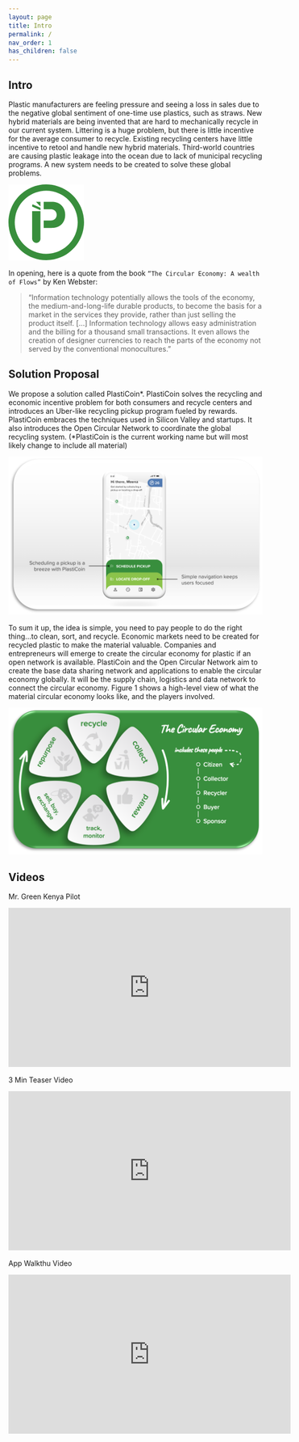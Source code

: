 ```yaml
---
layout: page
title: Intro
permalink: /
nav_order: 1
has_children: false
---
```


Intro
-----
Plastic manufacturers are feeling pressure and seeing a loss in sales due to the negative global
sentiment of one-time use plastics, such as straws. New hybrid materials are being invented that are
hard to mechanically recycle in our current system. Littering is a huge problem, but there is little
incentive for the average consumer to recycle. Existing recycling centers have little incentive to retool
and handle new hybrid materials. Third-world countries are causing plastic leakage into the ocean due
to lack of municipal recycling programs. A new system needs to be created to solve these global
problems.

![Image](./assets/images/logo.png)

In opening, here is a quote from the book `“The Circular Economy: A wealth of Flows”` by Ken Webster:

> “Information technology potentially allows the tools of the economy, the medium-and-long-life durable
products, to become the basis for a market in the services they provide, rather than just selling the
product itself. [...] Information technology allows easy administration and the billing for a thousand small
transactions. It even allows the creation of designer currencies to reach the parts of the economy not
served by the conventional monocultures.”


Solution Proposal
---------------
We propose a solution called PlastiCoin*. PlastiCoin solves the recycling and economic incentive
problem for both consumers and recycle centers and introduces an Uber-like recycling pickup program
fueled by rewards. PlastiCoin embraces the techniques used in Silicon Valley and startups. It also
introduces the Open Circular Network to coordinate the global recycling system. (*PlastiCoin is the
current working name but will most likely change to include all material)

![Image](./assets/images/app.png)

To sum it up, the idea is simple, you need to pay people to do the right thing...to clean, sort, and recycle.
Economic markets need to be created for recycled plastic to make the material valuable. Companies and
entrepreneurs will emerge to create the circular economy for plastic if an open network is available.
PlastiCoin and the Open Circular Network aim to create the base data sharing network and applications
to enable the circular economy globally. It will be the supply chain, logistics and data network to connect
the circular economy. Figure 1 shows a high-level view of what the material circular economy looks like,
and the players involved.

![Image](./assets/images/circulareconomy.png)


Videos
-------

Mr. Green Kenya Pilot
<iframe width="560" height="315" src="https://www.youtube.com/embed/yn-XbeaCt7c" title="YouTube video player" frameborder="0" allow="accelerometer; autoplay; clipboard-write; encrypted-media; gyroscope; picture-in-picture" allowfullscreen></iframe>

3 Min Teaser Video
<iframe width="560" height="315" src="https://www.youtube.com/embed/Z7pa2h9yI7M" title="YouTube video player" frameborder="0" allow="accelerometer; autoplay; clipboard-write; encrypted-media; gyroscope; picture-in-picture" allowfullscreen></iframe>

App Walkthu Video
<iframe width="560" height="315" src="https://www.youtube.com/embed/F4EY7GAqyhE" title="YouTube video player" frameborder="0" allow="accelerometer; autoplay; clipboard-write; encrypted-media; gyroscope; picture-in-picture" allowfullscreen></iframe>

